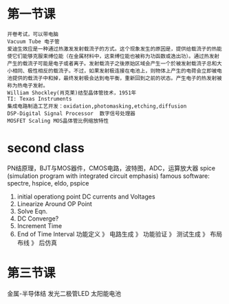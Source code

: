# 第一节课
~~~
开卷考试，可以带电脑
Vacuum Tube 电子管
爱迪生效应是一种通过热激发发射载流子的方式。这个现象发生的原因是，提供给载流子的热能使它们能够克服束缚位能（在金属材料中，这束缚位能也被称为功函数或逸出功）。通过热发射产生的载流子可能是电子或者离子。发射载流子之後原始区域会产生一个於被发射载流子总和大小相同、极性相反的载流子。不过，如果发射极连接在电池上，则物体上产生的电荷会立即被电池提供的载流子中和掉，最终发射极会达到电平衡，重新回到之前的状态。产生电子的热发射被称为热电子发射。
William Shockley(肖克莱)结型晶体管技术，1951年
TI: Texas Instruments
集成电路制造工艺开发：oxidation,photomasking,etching,diffusion
DSP-Digital Signal Processor  数字信号处理器
MOSFET Scaling MOS晶体管比例缩放特性
~~~
# second class
PN结原理，BJT与MOS器件，CMOS电路，波特图，ADC，运算放大器
spice (simulation program with integrated circuit emphasis)
famous software: spectre, hspice, eldo, pspice
1. initial operationg point DC currents and Voltages
2. Linearize Around OP Point
3. Solve Eqn.
4. DC Converge?
5. Increment Time
6. End of Time Interval
功能定义 》 电路生成 》 功能验证 》 测试生成 》 布局布线 》 后仿真

# 第三节课
金属-半导体结
发光二极管LED
太阳能电池


